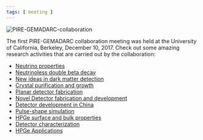 ```yaml
---
tags: [ meeting ]
---
```


![PIRE-GEMADARC-collaboration](https://drive.google.com/uc?id=1AxDR1xCqAMpx7TqH3XsctXjCHbyWtsQw)

The first PIRE-GEMADARC collaboration meeting was held at the University of California, Berkeley, December 10, 2017.
Check out some amazing research activities that are carried out by the collaboration:

- [Neutrino properties](https://drive.google.com/uc?id=1NRCNIGPrhmObE8YOwxklzc-deQVhumQd)
- [Neutrinoless double beta decay](https://drive.google.com/uc?id=190zpMeBdRrWsPSjkHce_PmmI1vui5hVV)
- [New ideas in dark matter detection](https://drive.google.com/open?id=1bOxZuOdxmUCZRnWhuiSaYSU83RZQHRGl)
- [Crystal purification and growth](https://drive.google.com/uc?id=1NyQos4YAf3YyFeNta5km1I_HTBNByw8u)
- [Planar detector fabrication](https://drive.google.com/uc?id=1jrbWGtGmoPQBoH5Hubl3BwhLx88iiMWt)
- [Novel Detector fabrication and development](https://drive.google.com/uc?id=1VmVkb-nEWNfkbEi10jrE16YNaT45IOU3)
- [Detector development in China](https://drive.google.com/uc?id=1RbnWueeuN1e_XV0FdSwUOTjUi8BqhFx6)
- [Pulse-shape simulation](https://drive.google.com/uc?id=11yF0CopXXN_AA8pCrUxtdLAkDsbGwcVZ)
- [HPGe surface and bulk properties](https://drive.google.com/uc?id=1bqdLOkO3_T2TNOnlx-rX0EEWBrk-7QTQ)
- [Detector characterization](https://drive.google.com/uc?id=1v4IZipIzlQtJDBo91n8THZBKRiWFbCyp)
- [HPGe Applications](https://drive.google.com/uc?id=1TVDxPqNJP-O7BiFuHwlkE-bDe8LiRfez)
